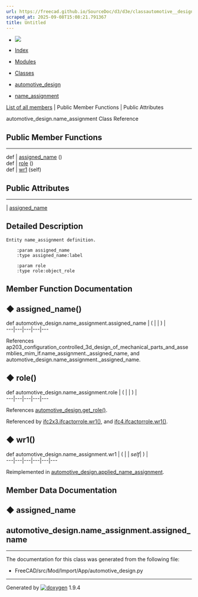 ```yaml
---
url: https://freecad.github.io/SourceDoc/d3/d3e/classautomotive__design_1_1name__assignment.html
scraped_at: 2025-09-08T15:08:21.791367
title: Untitled
---
```


  * [ ![](https://www.freecad.org/svg/logo-freecad.svg) ](https://freecadweb.org "FreeCAD")
  * [Index](../../index.html "Index")
  * [Modules](../../modules.html "Modules list")
  * [Classes](../../annotated.html "Annotated list")

  * [automotive_design](../../d4/ddf/namespaceautomotive__design.html)
  * [name_assignment](../../d3/d3e/classautomotive__design_1_1name__assignment.html)

[List of all members](../../d7/d3c/classautomotive__design_1_1name__assignment-members.html) | Public Member Functions | Public Attributes

automotive_design.name_assignment Class Reference

##  Public Member Functions  
  
---  
def | [assigned_name](../../d3/d3e/classautomotive__design_1_1name__assignment.html#a61776a91bad5b557179e0c99db64ae91) ()  
def | [role](../../d3/d3e/classautomotive__design_1_1name__assignment.html#aca216629a87b60cd3f968c6cb4ede092) ()  
def | [wr1](../../d3/d3e/classautomotive__design_1_1name__assignment.html#adb85fda976c269bbdc87156859fb5f12) (self)  
  
##  Public Attributes  
  
---  
|
[assigned_name](../../d3/d3e/classautomotive__design_1_1name__assignment.html#af463a6e55202f8a73ea7be53fe0c9006)  
  
## Detailed Description

    
    
    Entity name_assignment definition.
    
        :param assigned_name
        :type assigned_name:label
    
        :param role
        :type role:object_role

## Member Function Documentation

## ◆ assigned_name()

def automotive_design.name_assignment.assigned_name  | ( | | ) |   
---|---|---|---|---  
  
References
ap203_configuration_controlled_3d_design_of_mechanical_parts_and_assemblies_mim_lf.name_assignment._assigned_name,
and automotive_design.name_assignment._assigned_name.

## ◆ role()

def automotive_design.name_assignment.role  | ( | | ) |   
---|---|---|---|---  
  
References
[automotive_design.get_role()](../../d4/ddf/namespaceautomotive__design.html#aa39c3b3145ab49b56fd7b3de3f8effb4).

Referenced by
[ifc2x3.ifcactorrole.wr1()](../../d9/d2f/classifc2x3_1_1ifcactorrole.html#ae281a252ec7f6b1d00c2b9989182978f),
and
[ifc4.ifcactorrole.wr1()](../../d8/d4c/classifc4_1_1ifcactorrole.html#aad59c64b5c5e278a59b5366592647b2d).

## ◆ wr1()

def automotive_design.name_assignment.wr1  | ( |  | _self_| ) |   
---|---|---|---|---|---  
  
Reimplemented in
[automotive_design.applied_name_assignment](../../d5/d73/classautomotive__design_1_1applied__name__assignment.html#a21cfe121049f188b3c810b63c279ab6e).

## Member Data Documentation

## ◆ assigned_name

automotive_design.name_assignment.assigned_name  
---  
  
* * *

The documentation for this class was generated from the following file:

  * FreeCAD/src/Mod/Import/App/automotive_design.py

* * *

Generated by
[![doxygen](../../doxygen.svg)](https://www.doxygen.org/index.html) 1.9.4

